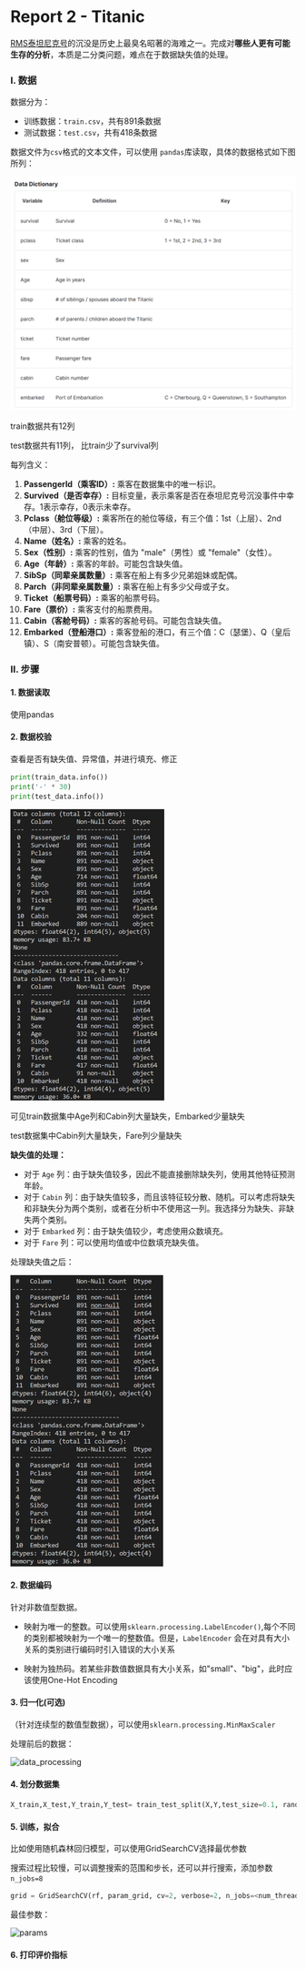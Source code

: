 # Report 2 - Titanic

[RMS泰坦尼克号](https://en.wikipedia.org/wiki/RMS_Titanic)的沉没是历史上最臭名昭著的海难之一。完成对**哪些人更有可能生存的分析**，本质是二分类问题，难点在于数据缺失值的处理。

### Ⅰ. 数据

数据分为：

* 训练数据：`train.csv`，共有891条数据
* 测试数据：`test.csv`，共有418条数据



数据文件为`csv`格式的文本文件，可以使用 `pandas`库读取，具体的数据格式如下图所列：

<img src="images/data_description.png" alt="data description" style="zoom:67%;" />

train数据共有12列

test数据共有11列， 比train少了survival列

每列含义：

1. **PassengerId（乘客ID）:** 乘客在数据集中的唯一标识。
2. **Survived（是否幸存）:** 目标变量，表示乘客是否在泰坦尼克号沉没事件中幸存。1表示幸存，0表示未幸存。
3. **Pclass（舱位等级）:** 乘客所在的舱位等级，有三个值：1st（上层）、2nd（中层）、3rd（下层）。
4. **Name（姓名）:** 乘客的姓名。
5. **Sex（性别）:** 乘客的性别，值为 "male"（男性）或 "female"（女性）。
6. **Age（年龄）:** 乘客的年龄。可能包含缺失值。
7. **SibSp（同辈亲属数量）:** 乘客在船上有多少兄弟姐妹或配偶。
8. **Parch（非同辈亲属数量）:** 乘客在船上有多少父母或子女。
9. **Ticket（船票号码）:** 乘客的船票号码。
10. **Fare（票价）:** 乘客支付的船票费用。
11. **Cabin（客舱号码）:** 乘客的客舱号码。可能包含缺失值。
12. **Embarked（登船港口）:** 乘客登船的港口，有三个值：C（瑟堡）、Q（皇后镇）、S（南安普顿）。可能包含缺失值。



### Ⅱ. 步骤

#### 1. 数据读取

使用pandas

#### 2. 数据校验

查看是否有缺失值、异常值，并进行填充、修正

```python
print(train_data.info())
print('-' * 30)
print(test_data.info())
```

<img src="images/data_missing.png" alt="data_missing" style="zoom:50%;" />

可见train数据集中Age列和Cabin列大量缺失，Embarked少量缺失

test数据集中Cabin列大量缺失，Fare列少量缺失

**缺失值的处理：**

- 对于 `Age` 列：由于缺失值较多，因此不能直接删除缺失列，使用其他特征预测年龄。
- 对于 `Cabin` 列：由于缺失值较多，而且该特征较分散、随机。可以考虑将缺失和非缺失分为两个类别，或者在分析中不使用这一列。我选择分为缺失、非缺失两个类别。
- 对于 `Embarked` 列：由于缺失值较少，考虑使用众数填充。
- 对于 `Fare` 列：可以使用均值或中位数填充缺失值。

处理缺失值之后：

<img src="images/data_fixed.png" alt="data_fixed" style="zoom:50%;" />



#### 2. 数据编码

针对非数值型数据。

* 映射为唯一的整数。可以使用`sklearn.processing.LabelEncoder()`,每个不同的类别都被映射为一个唯一的整数值。但是，`LabelEncoder` 会在对具有大小关系的类别进行编码时引入错误的大小关系

* 映射为独热码。若某些非数值数据具有大小关系，如"small"、"big"，此时应该使用One-Hot Encoding



#### 3. 归一化(可选)

（针对连续型的数值型数据），可以使用`sklearn.processing.MinMaxScaler`



处理前后的数据：

![data_processing](Q:\Dauhau_data_学习资料\互助群\机器学习\machinelearning_homework\Regression_House_Price_Prediction\images\data_processing.png)



#### 4. 划分数据集

```python
X_train,X_test,Y_train,Y_test= train_test_split(X,Y,test_size=0.1, random_state=0)
```



#### 5. 训练，拟合

比如使用随机森林回归模型，可以使用GridSearchCV选择最优参数

搜索过程比较慢，可以调整搜索的范围和步长，还可以并行搜索，添加参数`n_jobs=8`

```python
grid = GridSearchCV(rf, param_grid, cv=2, verbose=2, n_jobs=<num_threads>)   # 这一步的作用是选择最优参数, 但是这里的cv=3是3折交叉验证, n_jobs是并行数
```

最佳参数：

![params](Q:\Dauhau_data_学习资料\互助群\机器学习\machinelearning_homework\Regression_House_Price_Prediction\images\params.png)





#### 6. 打印评价指标
